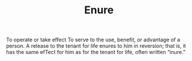 ---
title: Enure
letter: E
permalink: "/definitions/bld-enure.html"
body: To operate or take effect To serve to the use, benefit, or advantage of a person.
  A release to the tenant for life enures to him in reversion; that is, it has the
  same efTect for him as for the tenant for life, often written “inure.”
published_at: '2018-07-07'
source: Black's Law Dictionary 2nd Ed (1910)
layout: post
---